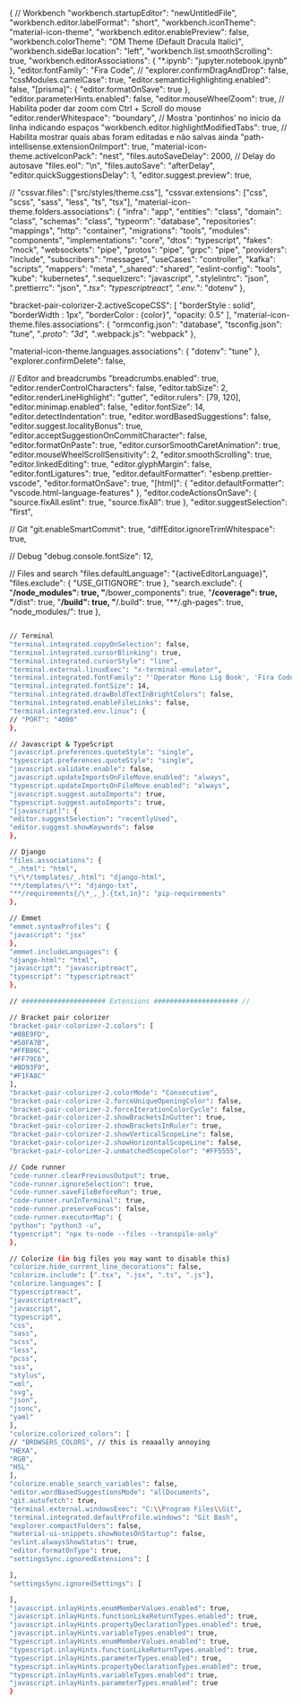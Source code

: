 {
// Workbench
"workbench.startupEditor": "newUntitledFile",
"workbench.editor.labelFormat": "short",
"workbench.iconTheme": "material-icon-theme",
"workbench.editor.enablePreview": false,
"workbench.colorTheme": "OM Theme (Default Dracula Italic)",
"workbench.sideBar.location": "left",
"workbench.list.smoothScrolling": true,
"workbench.editorAssociations": {
"\*.ipynb": "jupyter.notebook.ipynb"
},
"editor.fontFamily": "Fira Code",
//
"explorer.confirmDragAndDrop": false,
"cssModules.camelCase": true,
"editor.semanticHighlighting.enabled": false,
"[prisma]": {
"editor.formatOnSave": true
},
"editor.parameterHints.enabled": false,
"editor.mouseWheelZoom": true, // Habilita poder dar zoom com Ctrl + Scroll do mouse
"editor.renderWhitespace": "boundary", // Mostra 'pontinhos' no inicio da linha indicando espaços
"workbench.editor.highlightModifiedTabs": true, // Habilita mostrar quais abas foram editadas e não salvas ainda
"path-intellisense.extensionOnImport": true,
"material-icon-theme.activeIconPack": "nest",
"files.autoSaveDelay": 2000, // Delay do autosave
"files.eol": "\n",
"files.autoSave": "afterDelay",
"editor.quickSuggestionsDelay": 1,
"editor.suggest.preview": true,

//
"cssvar.files": ["src/styles/theme.css"],
"cssvar.extensions": ["css", "scss", "sass", "less", "ts", "tsx"],
"material-icon-theme.folders.associations": {
"infra": "app",
"entities": "class",
"domain": "class",
"schemas": "class",
"typeorm": "database",
"repositories": "mappings",
"http": "container",
"migrations": "tools",
"modules": "components",
"implementations": "core",
"dtos": "typescript",
"fakes": "mock",
"websockets": "pipe",
"protos": "pipe",
"grpc": "pipe",
"providers": "include",
"subscribers": "messages",
"useCases": "controller",
"kafka": "scripts",
"mappers": "meta",
"\_shared": "shared",
"eslint-config": "tools",
"kube": "kubernetes",
".sequelizerc": "javascript",
".stylelintrc": "json",
".prettierrc": "json",
"_.tsx": "typescriptreact",
".env._": "dotenv"
},

"bracket-pair-colorizer-2.activeScopeCSS": [
"borderStyle : solid",
"borderWidth : 1px",
"borderColor : {color}",
"opacity: 0.5"
],
"material-icon-theme.files.associations": {
"ormconfig.json": "database",
"tsconfig.json": "tune",
"_.proto": "3d",
"_.webpack.js": "webpack"
},

"material-icon-theme.languages.associations": {
"dotenv": "tune"
},
"explorer.confirmDelete": false,

// Editor and breadcrumbs
"breadcrumbs.enabled": true,
"editor.renderControlCharacters": false,
"editor.tabSize": 2,
"editor.renderLineHighlight": "gutter",
"editor.rulers": [79, 120],
"editor.minimap.enabled": false,
"editor.fontSize": 14,
"editor.detectIndentation": true,
"editor.wordBasedSuggestions": false,
"editor.suggest.localityBonus": true,
"editor.acceptSuggestionOnCommitCharacter": false,
"editor.formatOnPaste": true,
"editor.cursorSmoothCaretAnimation": true,
"editor.mouseWheelScrollSensitivity": 2,
"editor.smoothScrolling": true,
"editor.linkedEditing": true,
"editor.glyphMargin": false,
"editor.fontLigatures": true,
"editor.defaultFormatter": "esbenp.prettier-vscode",
"editor.formatOnSave": true,
"[html]": {
"editor.defaultFormatter": "vscode.html-language-features"
},
"editor.codeActionsOnSave": {
"source.fixAll.eslint": true,
"source.fixAll": true
},
"editor.suggestSelection": "first",

// Git
"git.enableSmartCommit": true,
"diffEditor.ignoreTrimWhitespace": true,

// Debug
"debug.console.fontSize": 12,

// Files and search
"files.defaultLanguage": "{activeEditorLanguage}",
"files.exclude": {
"USE_GITIGNORE": true
},
"search.exclude": {
"**/node_modules": true,
"**/bower_components": true,
"**/coverage": true,
"**/dist": true,
"**/build": true,
"**/.build": true,
"\*\*/.gh-pages": true,
"node_modules/": true
},

```sh

// Terminal
"terminal.integrated.copyOnSelection": false,
"terminal.integrated.cursorBlinking": true,
"terminal.integrated.cursorStyle": "line",
"terminal.external.linuxExec": "x-terminal-emulator",
"terminal.integrated.fontFamily": "'Operator Mono Lig Book', 'Fira Code', 'SF Mono', Consolas, 'Source Code Pro', 'Dank Mono', Menlo, 'Inconsolata', 'Droid Sans Mono', 'DejaVu Sans Mono', 'Ubuntu Mono', 'Courier New', Courier, Monaco, monospace",
"terminal.integrated.fontSize": 14,
"terminal.integrated.drawBoldTextInBrightColors": false,
"terminal.integrated.enableFileLinks": false,
"terminal.integrated.env.linux": {
// "PORT": "4000"
},

// Javascript & TypeScript
"javascript.preferences.quoteStyle": "single",
"typescript.preferences.quoteStyle": "single",
"javascript.validate.enable": false,
"javascript.updateImportsOnFileMove.enabled": "always",
"typescript.updateImportsOnFileMove.enabled": "always",
"javascript.suggest.autoImports": true,
"typescript.suggest.autoImports": true,
"[javascript]": {
"editor.suggestSelection": "recentlyUsed",
"editor.suggest.showKeywords": false
},

// Django
"files.associations": {
"_.html": "html",
"\*\*/templates/_.html": "django-html",
"**/templates/\*": "django-txt",
"**/requirements{/\*_,_}.{txt,in}": "pip-requirements"
},

// Emmet
"emmet.syntaxProfiles": {
"javascript": "jsx"
},
"emmet.includeLanguages": {
"django-html": "html",
"javascript": "javascriptreact",
"typescript": "typescriptreact"
},

// ##################### Extensions ##################### //

// Bracket pair colorizer
"bracket-pair-colorizer-2.colors": [
"#8BE9FD",
"#50FA7B",
"#FFB86C",
"#FF79C6",
"#BD93F9",
"#F1FA8C"
],
"bracket-pair-colorizer-2.colorMode": "Consecutive",
"bracket-pair-colorizer-2.forceUniqueOpeningColor": false,
"bracket-pair-colorizer-2.forceIterationColorCycle": false,
"bracket-pair-colorizer-2.showBracketsInGutter": true,
"bracket-pair-colorizer-2.showBracketsInRuler": true,
"bracket-pair-colorizer-2.showVerticalScopeLine": false,
"bracket-pair-colorizer-2.showHorizontalScopeLine": false,
"bracket-pair-colorizer-2.unmatchedScopeColor": "#FF5555",

// Code runner
"code-runner.clearPreviousOutput": true,
"code-runner.ignoreSelection": true,
"code-runner.saveFileBeforeRun": true,
"code-runner.runInTerminal": true,
"code-runner.preserveFocus": false,
"code-runner.executorMap": {
"python": "python3 -u",
"typescript": "npx ts-node --files --transpile-only"
},

// Colorize (in big files you may want to disable this)
"colorize.hide_current_line_decorations": false,
"colorize.include": [".tsx", ".jsx", ".ts", ".js"],
"colorize.languages": [
"typescriptreact",
"javascriptreact",
"javascript",
"typescript",
"css",
"sass",
"scss",
"less",
"pcss",
"sss",
"stylus",
"xml",
"svg",
"json",
"jsonc",
"yaml"
],
"colorize.colorized_colors": [
// "BROWSERS_COLORS", // this is reaaally annoying
"HEXA",
"RGB",
"HSL"
],
"colorize.enable_search_variables": false,
"editor.wordBasedSuggestionsMode": "allDocuments",
"git.autofetch": true,
"terminal.external.windowsExec": "C:\\Program Files\\Git",
"terminal.integrated.defaultProfile.windows": "Git Bash",
"explorer.compactFolders": false,
"material-ui-snippets.showNotesOnStartup": false,
"eslint.alwaysShowStatus": true,
"editor.formatOnType": true,
"settingsSync.ignoredExtensions": [

],
"settingsSync.ignoredSettings": [

],
"javascript.inlayHints.enumMemberValues.enabled": true,
"javascript.inlayHints.functionLikeReturnTypes.enabled": true,
"javascript.inlayHints.propertyDeclarationTypes.enabled": true,
"javascript.inlayHints.variableTypes.enabled": true,
"typescript.inlayHints.enumMemberValues.enabled": true,
"typescript.inlayHints.functionLikeReturnTypes.enabled": true,
"typescript.inlayHints.parameterTypes.enabled": true,
"typescript.inlayHints.propertyDeclarationTypes.enabled": true,
"typescript.inlayHints.variableTypes.enabled": true,
"javascript.inlayHints.parameterTypes.enabled": true
}
```
